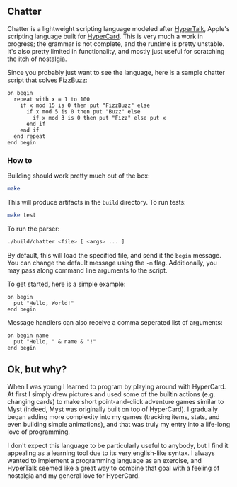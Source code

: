 ## Chatter

Chatter is a lightweight scripting language modeled after [HyperTalk](https://en.wikipedia.org/wiki/HyperTalk), Apple's scripting language built for [HyperCard](https://en.wikipedia.org/wiki/HyperCard). This is very much a work in progress; the grammar is not complete, and the runtime is pretty unstable. It's also pretty limited in functionality, and mostly just useful for scratching the itch of nostalgia.

Since you probably just want to see the language, here is a sample chatter script that solves FizzBuzz:
```
on begin
  repeat with x = 1 to 100
    if x mod 15 is 0 then put "FizzBuzz" else
      if x mod 5 is 0 then put "Buzz" else
        if x mod 3 is 0 then put "Fizz" else put x
      end if
    end if
  end repeat
end begin
```
### How to

Building should work pretty much out of the box:
```sh
make
```
This will produce artifacts in the `build` directory. To run tests:
```sh
make test
```
To run the parser:
```sh
./build/chatter <file> [ <args> ... ]
```
By default, this will load the specified file, and send it the `begin` message. You can change the default message using the `-m` flag. Additionally, you may pass along command line arguments to the script.

To get started, here is a simple example:
```
on begin
  put "Hello, World!"
end begin
```
Message handlers can also receive a comma seperated list of arguments:
```
on begin name
  put "Hello, " & name & "!"
end begin
```

## Ok, but why?

When I was young I learned to program by playing around with HyperCard. At first I simply drew pictures and used some of the builtin actions (e.g. changing cards) to make short point-and-click adventure games similar to Myst (indeed, Myst was originally built on top of HyperCard). I gradually began adding more complexity into my games (tracking items, stats, and even building simple animations), and that was truly my entry into a life-long love of programming.

I don't expect this language to be particularly useful to anybody, but I find it appealing as a learning tool due to its very english-like syntax. I always wanted to implement a programming language as an exercise, and HyperTalk seemed like a great way to combine that goal with a feeling of nostalgia and my general love for HyperCard.
